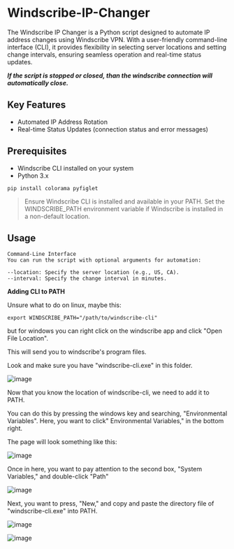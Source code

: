 # Windscribe-IP-Changer
The Windscribe IP Changer is a Python script designed to automate IP address changes using Windscribe VPN. 
With a user-friendly command-line interface (CLI), it provides flexibility in selecting server locations and setting change intervals, ensuring seamless operation and real-time status updates.


***If the script is stopped or closed, than the windscribe connection will automatically close.***

## Key Features
- Automated IP Address Rotation
- Real-time Status Updates (connection status and error messages)

## Prerequisites

- Windscribe CLI installed on your system
- Python 3.x
```
pip install colorama pyfiglet
```

> Ensure Windscribe CLI is installed and available in your PATH. Set the WINDSCRIBE_PATH environment variable if Windscribe is installed in a non-default location.

## Usage
```
Command-Line Interface
You can run the script with optional arguments for automation:

--location: Specify the server location (e.g., US, CA).
--interval: Specify the change interval in minutes.

```

**Adding CLI to PATH**

Unsure what to do on linux, maybe this:

```
export WINDSCRIBE_PATH="/path/to/windscribe-cli"
```

but for windows you can right click on the windscribe app and click "Open File Location".

This will send you to windscribe's program files.

Look and make sure you have "windscribe-cli.exe" in this folder.

![image](https://github.com/Cr0mb/Windscribe-IP-Changer/assets/137664526/7a0f97c4-b216-4745-89c0-de9d71e4c008)

Now that you know the location of windscribe-cli, we need to add it to PATH.

You can do this by pressing the windows key and searching, "Environmental Variables". Here, you want to click" Environmental Variables," in the bottom right.

The page will look something like this:

![image](https://github.com/Cr0mb/Windscribe-IP-Changer/assets/137664526/af7e1a6f-d5e6-4be0-9936-1b0fd7142673)

Once in here, you want to pay attention to the second box, "System Variables," and double-click "Path"

![image](https://github.com/Cr0mb/Windscribe-IP-Changer/assets/137664526/f84c8edb-4529-42f8-b0bf-305742b4b1c5)

Next, you want to press, "New," and copy and paste the directory file of "windscribe-cli.exe" into PATH.

![image](https://github.com/Cr0mb/Windscribe-IP-Changer/assets/137664526/2bc01dd4-6791-438b-919b-fa427b1faade)

![image](https://github.com/Cr0mb/Windscribe-IP-Changer/assets/137664526/e38ff544-30ea-43ff-bdd8-5f7406bdd2ac)








